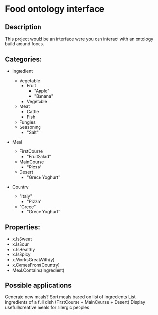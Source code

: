 # Food ontology interface

## Description

This project would be an interface were you can interact with an ontology build around foods.

## Categories:

- Ingredient
    - Vegetable
        - Fruit
            - "Apple"
            - "Banana"
        - Vegetable
    - Meat
        - Cattle
        - Fish
    - Fungies
    - Seasoning
        - "Salt"

- Meal
    - FirstCourse
        - "FruitSalad"
    - MainCourse
        - "Pizza"
    - Desert
        - "Grece Yoghurt"

- Country
    - "Italy"
        - "Pizza"
    - "Grece"
        - "Grece Yoghurt"

## Properties:

- x.IsSweat
- x.IsSour
- x.IsHealthy
- x.IsSpicy
- x.WorksGreatWith(y)
- x.ComesFrom(Country)
- Meal.Contains(Ingredient)

## Possible applications

Generate new meals?
Sort meals based on list of ingredients
List ingredients of a full dish (FirstCourse + MainCourse + Desert)
Display usefull/creative meals for allergic peoples
